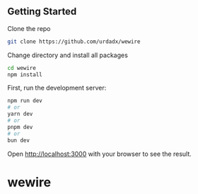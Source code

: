 ## Getting Started

Clone the repo

```bash
git clone https://github.com/urdadx/wewire
```

Change directory and install all packages

```bash
cd wewire
npm install
```

First, run the development server:

```bash
npm run dev
# or
yarn dev
# or
pnpm dev
# or
bun dev
```

Open [http://localhost:3000](http://localhost:3000) with your browser to see the result.
# wewire

